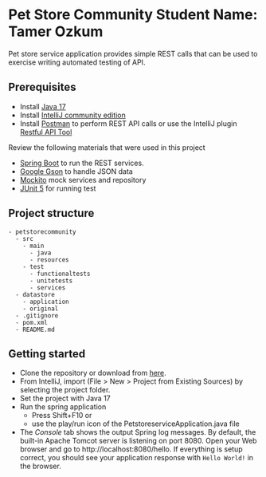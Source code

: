 # Pet Store Community	Student Name: Tamer Ozkum

Pet store service application provides simple REST calls that can be used to exercise writing automated testing of API.

## Prerequisites

- Install [Java 17](https://www.oracle.com/java/technologies/downloads/#java17)
- Install [IntelliJ community edition](https://www.jetbrains.com/idea/download/?section=windows)
- Install [Postman](https://www.postman.com/) to perform REST API calls or use the IntelliJ plugin [Restful API Tool](https://plugins.jetbrains.com/plugin/22446-restful-api-tool)

Review the following materials that were used in this project
- [Spring Boot](https://spring.io/guides/gs/spring-boot) to run the REST services.
- [Google Gson](https://github.com/google/gson) to handle JSON data
- [Mockito](https://site.mockito.org/) mock services and repository
- [JUnit 5](https://junit.org/junit5/docs/current/user-guide/#overview) for running test

## Project structure

```
- petstorecommunity
  - src
    - main
	  - java
	  - resources
	- test
	  - functionaltests
	  - unitetests
	  - services
  - datastore
    - application
    - original
  - .gitignore
  - pom.xml
  - README.md
```

## Getting started

- Clone the repository or download from [here](https://github.com/bkeenan26/petstorecommunity).
- From IntelliJ, import (File > New > Project from Existing Sources) by selecting the project folder.
- Set the project with Java 17
- Run the spring application 
  * Press Shift+F10 or
  * use the play/run icon of the PetstoreserviceApplication.java file
- The *Console* tab shows the output Spring log messages. By default, the built-in Apache Tomcot server is listening on port 8080. Open your Web browser and go to http://localhost:8080/hello. If everything is setup correct, you should see your application response with ```Hello World!``` in the browser.

